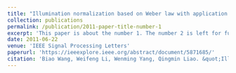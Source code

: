 ```yaml
---
title: "Illumination normalization based on Weber law with application to face recognition"
collection: publications
permalink: /publication/2011-paper-title-number-1
excerpt: 'This paper is about the number 1. The number 2 is left for future work.'
date: 2011-06-22
venue: 'IEEE Signal Processing Letters'
paperurl: 'https://ieeexplore.ieee.org/abstract/document/5871685/'
citation: 'Biao Wang, Weifeng Li, Wenming Yang, Qingmin Liao. &quot;Illumination normalization based on Weber's law with application to face recognition. &quot; <i>IEEE Signal Processing Letters</i>. 2011.'
---
```


